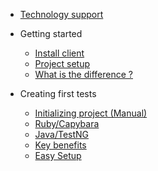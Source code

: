 
* [Technology support](technology-support.md)

* Getting started
  * [Install client](install-client.md)
  * [Project setup](init-project.md)
  * [What is the difference ?](smart-locators.md)
  
  
* Creating first tests
  * [Initializing project (Manual)](project-init-manually.md)
  * [Ruby/Capybara](first-test-capybara-rspec.md#creating-your-first-test-in-trueautomation-using-capybararspec)
  * [Java/TestNG](first-test-java-testng.md) 
  * [Key benefits](key-benefits.md)
  * [Easy Setup](easy-setup.md)